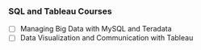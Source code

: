 ### SQL and Tableau Courses

- [ ]   Managing Big Data with MySQL and Teradata
- [ ]   Data Visualization and Communication with Tableau
